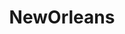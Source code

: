 ---
title: NewOrleans
crosslinks:
- AskNOLA
- autotldr
- houston
- uncensorednews
- TropicalWeather
- news
- WTF
- PoliticalHumor
- livven
- AskReddit
- LivestreamFail
- videos
- im14andthisisdeep
- Infrastructurist
- Acadiana
- unexpecteddune
- The_Donald
- sydney
- Austin
- Louisiana
---